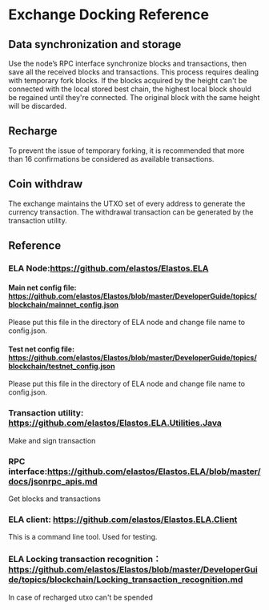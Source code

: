 # Exchange Docking Reference
## Data synchronization and storage
Use the node’s RPC interface synchronize blocks and transactions, then save all the received blocks and transactions.
This process requires dealing with temporary fork blocks. If the blocks acquired by the height can't be connected with the local stored best chain, the highest local block should be regained until they're connected. The original block with the same height will be discarded.

## Recharge
To prevent the issue of temporary forking, it is recommended that more than 16 confirmations be considered as available transactions.

## Coin withdraw
The exchange maintains the UTXO set of every address to generate the currency transaction. The withdrawal transaction can be generated by the transaction utility.

## Reference
### ELA Node:https://github.com/elastos/Elastos.ELA
#### Main net config file: https://github.com/elastos/Elastos/blob/master/DeveloperGuide/topics/blockchain/mainnet_config.json
Please put this file in the directory of ELA node and change file name to config.json.
#### Test net config file: https://github.com/elastos/Elastos/blob/master/DeveloperGuide/topics/blockchain/testnet_config.json
Please put this file in the directory of ELA node and change file name to config.json.
### Transaction utility: https://github.com/elastos/Elastos.ELA.Utilities.Java
Make and sign transaction
### RPC interface:https://github.com/elastos/Elastos.ELA/blob/master/docs/jsonrpc_apis.md
Get blocks and transactions
### ELA client: https://github.com/elastos/Elastos.ELA.Client
This is a command line tool. Used for testing.
### ELA Locking transaction recognition：https://github.com/elastos/Elastos/blob/master/DeveloperGuide/topics/blockchain/Locking_transaction_recognition.md
In case of recharged utxo can't be spended
